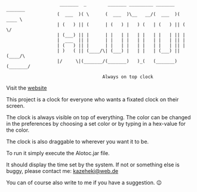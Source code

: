                         _______  _        _______ _________ _______  _______ 
                       (  ___  )( \      (  ___  )\__   __/(  ___  )(  ____ \
                       | (   ) || (      | (   ) |   ) (   | (   ) || (    \/
                       | (___) || |      | |   | |   | |   | |   | || |      
                       |  ___  || |      | |   | |   | |   | |   | || |      
                       | (   ) || |      | |   | |   | |   | |   | || |      
                       | )   ( || (____/\| (___) |   | |   | (___) || (____/\
                       |/     \|(_______/(_______)   )_(   (_______)(_______/
                       
                                        Always on top clock
                                        
                                        

Visit the [website](https://kazeheki.github.io/Alotoc/index.html)

This project is a clock for everyone who wants a fixated clock on their screen.

The clock is always visible on top of everything. The color can be changed in the preferences by choosing a set color or by typing in a hex-value for the color. 

The clock is also draggable to wherever you want it to be.


To run it simply execute the Alotoc.jar file. 

It should display the time set by the system.
If not or something else is buggy, please contact me: kazeheki@web.de

You can of course also write to me if you have a suggestion. :wink:
